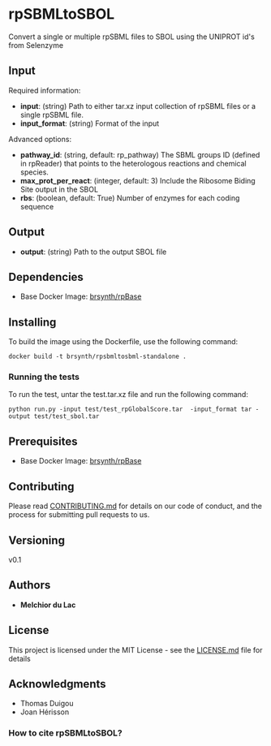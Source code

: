 # rpSBMLtoSBOL

Convert a single or multiple rpSBML files to SBOL using the UNIPROT id's from Selenzyme

## Input

Required information:
* **input**: (string) Path to either tar.xz input collection of rpSBML files or a single rpSBML file.
* **input_format**: (string) Format of the input

Advanced options:
* **pathway_id**: (string, default: rp_pathway) The SBML groups ID (defined in rpReader) that points to the heterologous reactions and chemical species.
* **max_prot_per_react**: (integer, default: 3) Include the Ribosome Biding Site output in the SBOL
* **rbs**: (boolean, default: True) Number of enzymes for each coding sequence

## Output

* **output**: (string) Path to the output SBOL file

## Dependencies

* Base Docker Image: [brsynth/rpBase](https://hub.docker.com/r/brsynth/rpbase)

## Installing

To build the image using the Dockerfile, use the following command:

```
docker build -t brsynth/rpsbmltosbml-standalone .
```

### Running the tests

To run the test, untar the test.tar.xz file and run the following command:

```
python run.py -input test/test_rpGlobalScore.tar  -input_format tar -output test/test_sbol.tar
```

## Prerequisites

* Base Docker Image: [brsynth/rpBase](https://hub.docker.com/r/brsynth/rpbase)

## Contributing

Please read [CONTRIBUTING.md](https://gist.github.com/PurpleBooth/b24679402957c63ec426) for details on our code of conduct, and the process for submitting pull requests to us.

## Versioning

v0.1

## Authors

* **Melchior du Lac**

## License

This project is licensed under the MIT License - see the [LICENSE.md](LICENSE.md) file for details

## Acknowledgments

* Thomas Duigou
* Joan Hérisson

### How to cite rpSBMLtoSBOL?
